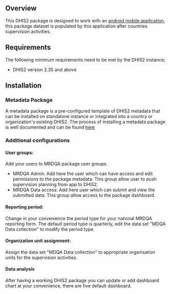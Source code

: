 ## Overview
This DHIS2 package is designed to work with an <a href="https://github.com/diaodiallo/mrdqa_distributions">android mobile application</a>, this package dataset is populated by this application after countries supervision activities. 
## Requirements
The following minimum requirements need to be met by the DHIS2 instance;
* DHIS2 version 2.35 and above
## Installation
### Metadata Package
A metadata package is a pre-configured template of DHIS2 metadata that can be installed on standalone instance or integrated into a country or organization's existing DHIS2. The process of installing a metadata package is well documented and can be found <a href="https://docs.dhis2.org/en/topics/metadata/immunization/immunization-aggregate/installation.html">here</a>
### Additional configurations
#### User groups:
Add your users to MRDQA package user groups.
* MRDQA Admin: Add here the user which can have access and edit permissions to the package metadata. This group allow user to push supervision planning from app to DHIS2.
* MRDQA Data access: Add here user which can submit and view the submitted data. This group allow access to the package dashboard.
#### Reporting period:
Change in your convenience the period type for your national MRDQA reporting form. The default period type is quarterly, edit the data set "MDQA Data collection" to modify the period type.
#### Organization unit assignment:
Assign the data set "MDQA Data collection" to appropriate organisation units for the supervision activities.
#### Data analysis
After having a working DHIS2 package you can update or add dashboard chart at your convenience, there are five default dashboard.
